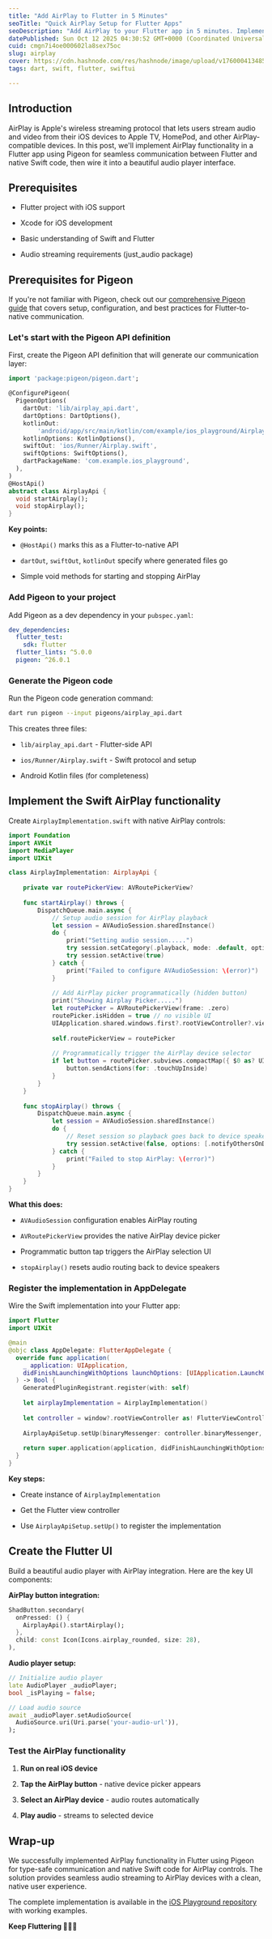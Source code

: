 ```yaml
---
title: "Add AirPlay to Flutter in 5 Minutes"
seoTitle: "Quick AirPlay Setup for Flutter Apps"
seoDescription: "Add AirPlay to your Flutter app in 5 minutes. Implement seamless streaming with Pigeon and native Swift code for a beautiful audio player"
datePublished: Sun Oct 12 2025 04:30:52 GMT+0000 (Coordinated Universal Time)
cuid: cmgn7i4oe000602la8sex75oc
slug: airplay
cover: https://cdn.hashnode.com/res/hashnode/image/upload/v1760004134853/20e45e76-d97c-4144-b86b-cabb42f43702.png
tags: dart, swift, flutter, swiftui

---
```


## Introduction

AirPlay is Apple's wireless streaming protocol that lets users stream audio and video from their iOS devices to Apple TV, HomePod, and other AirPlay-compatible devices. In this post, we'll implement AirPlay functionality in a Flutter app using Pigeon for seamless communication between Flutter and native Swift code, then wire it into a beautiful audio player interface.

## Prerequisites

* Flutter project with iOS support
    
* Xcode for iOS development
    
* Basic understanding of Swift and Flutter
    
* Audio streaming requirements (just\_audio package)
    

## Prerequisites for Pigeon

If you're not familiar with Pigeon, check out our [comprehensive Pigeon guide](https://sungod.hashnode.dev/pigeon) that covers setup, configuration, and best practices for Flutter-to-native communication.

### Let's start with the Pigeon API definition

First, create the Pigeon API definition that will generate our communication layer:

```dart
import 'package:pigeon/pigeon.dart';

@ConfigurePigeon(
  PigeonOptions(
    dartOut: 'lib/airplay_api.dart',
    dartOptions: DartOptions(),
    kotlinOut:
        'android/app/src/main/kotlin/com/example/ios_playground/Airplay.kt',
    kotlinOptions: KotlinOptions(),
    swiftOut: 'ios/Runner/Airplay.swift',
    swiftOptions: SwiftOptions(),
    dartPackageName: 'com.example.ios_playground',
  ),
)
@HostApi()
abstract class AirplayApi {
  void startAirplay();
  void stopAirplay();
}
```

**Key points:**

* `@HostApi()` marks this as a Flutter-to-native API
    
* `dartOut`, `swiftOut`, `kotlinOut` specify where generated files go
    
* Simple void methods for starting and stopping AirPlay
    

### Add Pigeon to your project

Add Pigeon as a dev dependency in your `pubspec.yaml`:

```yaml
dev_dependencies:
  flutter_test:
    sdk: flutter
  flutter_lints: ^5.0.0
  pigeon: ^26.0.1
```

### Generate the Pigeon code

Run the Pigeon code generation command:

```bash
dart run pigeon --input pigeons/airplay_api.dart
```

This creates three files:

* `lib/airplay_api.dart` - Flutter-side API
    
* `ios/Runner/Airplay.swift` - Swift protocol and setup
    
* Android Kotlin files (for completeness)
    

## Implement the Swift AirPlay functionality

Create `AirplayImplementation.swift` with native AirPlay controls:

```swift
import Foundation
import AVKit
import MediaPlayer
import UIKit

class AirplayImplementation: AirplayApi {
    
    private var routePickerView: AVRoutePickerView?
    
    func startAirplay() throws {
        DispatchQueue.main.async {
            // Setup audio session for AirPlay playback
            let session = AVAudioSession.sharedInstance()
            do {
                print("Setting audio session.....")
                try session.setCategory(.playback, mode: .default, options: [.allowAirPlay])
                try session.setActive(true)
            } catch {
                print("Failed to configure AVAudioSession: \(error)")
            }
            
            // Add AirPlay picker programmatically (hidden button)
            print("Showing Airplay Picker.....")
            let routePicker = AVRoutePickerView(frame: .zero)
            routePicker.isHidden = true // no visible UI
            UIApplication.shared.windows.first?.rootViewController?.view.addSubview(routePicker)
            
            self.routePickerView = routePicker
            
            // Programmatically trigger the AirPlay device selector
            if let button = routePicker.subviews.compactMap({ $0 as? UIButton }).first {
                button.sendActions(for: .touchUpInside)
            }
        }
    }
    
    func stopAirplay() throws {
        DispatchQueue.main.async {
            let session = AVAudioSession.sharedInstance()
            do {
                // Reset session so playback goes back to device speakers
                try session.setActive(false, options: [.notifyOthersOnDeactivation])
            } catch {
                print("Failed to stop AirPlay: \(error)")
            }
        }
    }
}
```

**What this does:**

* `AVAudioSession` configuration enables AirPlay routing
    
* `AVRoutePickerView` provides the native AirPlay device picker
    
* Programmatic button tap triggers the AirPlay selection UI
    
* `stopAirplay()` resets audio routing back to device speakers
    

### Register the implementation in AppDelegate

Wire the Swift implementation into your Flutter app:

```swift
import Flutter
import UIKit

@main
@objc class AppDelegate: FlutterAppDelegate {
  override func application(
    _ application: UIApplication,
    didFinishLaunchingWithOptions launchOptions: [UIApplication.LaunchOptionsKey: Any]?
  ) -> Bool {
    GeneratedPluginRegistrant.register(with: self)
      
    let airplayImplementation = AirplayImplementation()
                
    let controller = window?.rootViewController as! FlutterViewController
                
    AirplayApiSetup.setUp(binaryMessenger: controller.binaryMessenger, api: airplayImplementation)
      
    return super.application(application, didFinishLaunchingWithOptions: launchOptions)
  }
}
```

**Key steps:**

* Create instance of `AirplayImplementation`
    
* Get the Flutter view controller
    
* Use `AirplayApiSetup.setUp()` to register the implementation
    

## Create the Flutter UI

Build a beautiful audio player with AirPlay integration. Here are the key UI components:

**AirPlay button integration:**

```dart
ShadButton.secondary(
  onPressed: () {
    AirplayApi().startAirplay();
  },
  child: const Icon(Icons.airplay_rounded, size: 28),
),
```

**Audio player setup:**

```dart
// Initialize audio player
late AudioPlayer _audioPlayer;
bool _isPlaying = false;

// Load audio source
await _audioPlayer.setAudioSource(
  AudioSource.uri(Uri.parse('your-audio-url')),
);
```

### Test the AirPlay functionality

1. **Run on real iOS device**
    
2. **Tap the AirPlay button** - native device picker appears
    
3. **Select an AirPlay device** - audio routes automatically
    
4. **Play audio** - streams to selected device
    

## Wrap-up

We successfully implemented AirPlay functionality in Flutter using Pigeon for type-safe communication and native Swift code for AirPlay controls. The solution provides seamless audio streaming to AirPlay devices with a clean, native user experience.

The complete implementation is available in the [iOS Playground repository](https://github.com/PranavMasekar/ios_playground/tree/airplay) with working examples.

**Keep Fluttering 💙💙💙**